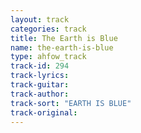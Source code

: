 ```yaml
---
layout: track
categories: track
title: The Earth is Blue
name: the-earth-is-blue
type: ahfow_track
track-id: 294
track-lyrics: 
track-guitar: 
track-author: 
track-sort: "EARTH IS BLUE"
track-original: 
---
```

